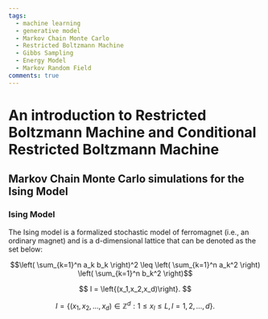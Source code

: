 ```yaml
---
tags:
  - machine learning
  - generative model
  - Markov Chain Monte Carlo
  - Restricted Boltzmann Machine
  - Gibbs Sampling
  - Energy Model
  - Markov Random Field
comments: true
---
```


# An introduction to Restricted Boltzmann Machine and Conditional Restricted Boltzmann Machine

## Markov Chain Monte Carlo simulations for the Ising Model

### Ising Model

The Ising model is a formalized stochastic model of ferromagnet (i.e., an ordinary magnet) and is a d-dimensional lattice that can be denoted as the set below:

$$\left( \sum_{k=1}^n a_k b_k \right)^2 \leq \left( \sum_{k=1}^n a_k^2 \right) \left( \sum_{k=1}^n b_k^2 \right)$$

$$ I = \left{(x_1,x_2,x_d)\right}. $$

$$ I = \{(x_1,x_2,\ldots,x_d)\in\mathbb{Z}^d: 1\leq x_l\leq L, l=1,2,\ldots,d\}. $$
